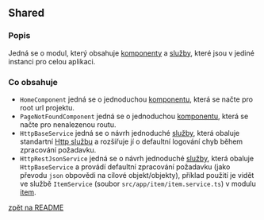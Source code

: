 ## Shared

### Popis

Jedná se o modul, který obsahuje [komponenty](https://angular.io/docs/ts/latest/guide/architecture.html#!#components) a [služby](https://angular.io/docs/ts/latest/guide/architecture.html#!#services), které jsou v jediné instanci pro celou aplikaci.

### Co obsahuje

- `HomeComponent` jedná se o jednoduchou [komponentu]((https://angular.io/docs/ts/latest/guide/architecture.html#!#components)), která se načte pro root url projektu.
- `PageNotFoundComponent` jedná se o jednoduchou [komponentu]((https://angular.io/docs/ts/latest/guide/architecture.html#!#components)), která se načte pro nenalezenou routu.
- `HttpBaseService` jedná se o návrh jednoduché [služby](https://angular.io/docs/ts/latest/guide/architecture.html#!#services), která obaluje standartní [Http službu](https://angular.io/docs/ts/latest/api/http/index/Http-class.html)  a rozšiřuje jí o defaultní logování chyb během zpracování požadavku.
- `HttpRestJsonService` jedná se o návrh jednoduché [služby](https://angular.io/docs/ts/latest/guide/architecture.html#!#services), která obaluje `HttpBaseService` a provádí defaultní zpracování požadavku (jako převodu `json` obpovědi na cílové objekt/objekty), příklad použití je vidět ve službě `ItemService` (soubor `src/app/item/item.service.ts`) v modulu [item](./item.md).

[zpět na README](../README.md)
